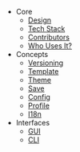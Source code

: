 - Core
    - [Design](design)
    - [Tech Stack](design/stack)
    - [Contributors](design/contributors)
    - [Who Uses It?](design/who-uses-it)
- Concepts
    - [Versioning](design/concepts/versioning)
    - [Template](design/concepts/template)
    - [Theme](design/concepts/theme)
    - [Save](design/concepts/save)
    - [Config](design/concepts/config)
    - [Profile](design/concepts/profile)
    - [I18n](design/concepts/i18n)
- Interfaces
    - [GUI](design/interfaces/gui)
    - [CLI](design/interfaces/cli)

